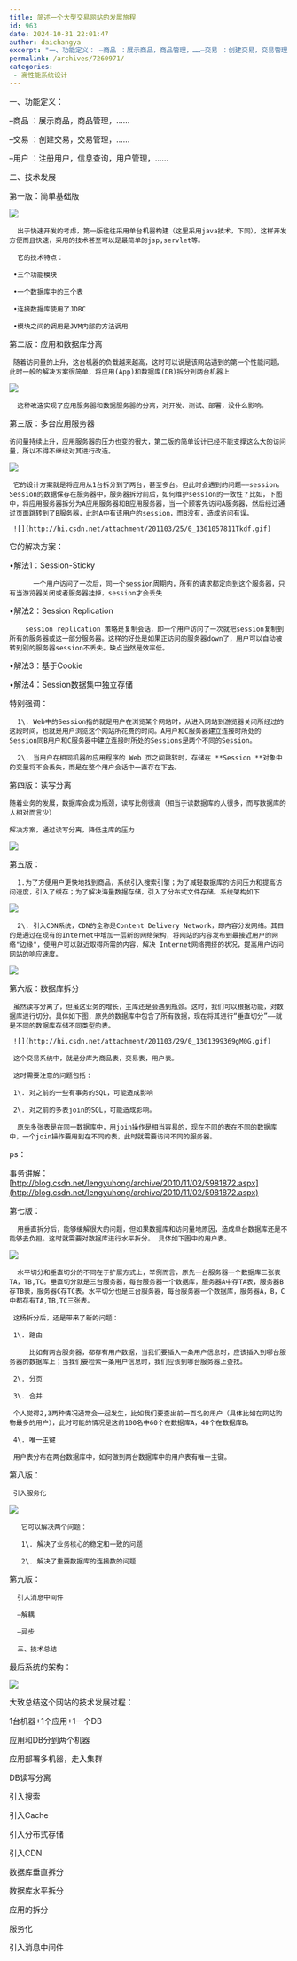 ```yaml
---
title: 简述一个大型交易网站的发展旅程
id: 963
date: 2024-10-31 22:01:47
author: daichangya
excerpt: "一、功能定义： –商品 ：展示商品，商品管理，……–交易 ：创建交易，交易管理，……–用户 ：注册用户，信息查询，用户管理，……   二、技术发展第一版：简单基础版      出于快速开发的考虑，第一版往往采用单台机器构建（这里采用java技术，下同），这样开发方便而且快速，采用的技术甚至可以是最简单的"
permalink: /archives/7260971/
categories:
 - 高性能系统设计
---
```


   一、功能定义： 

–商品 ：展示商品，商品管理，……

–交易 ：创建交易，交易管理，……

–用户 ：注册用户，信息查询，用户管理，……

   二、技术发展

第一版：简单基础版

![](http://hi.csdn.net/attachment/201103/25/0_130105555085wQ.gif)

      出于快速开发的考虑，第一版往往采用单台机器构建（这里采用java技术，下同），这样开发方便而且快速，采用的技术甚至可以是最简单的jsp,servlet等。

      它的技术特点：

     •三个功能模块

     •一个数据库中的三个表

     •连接数据库使用了JDBC

     •模块之间的调用是JVM内部的方法调用

第二版：应用和数据库分离

     随着访问量的上升，这台机器的负载越来越高，这时可以说是该网站遇到的第一个性能问题，此时一般的解决方案很简单，将应用(App)和数据库(DB)拆分到两台机器上

![](http://hi.csdn.net/attachment/201103/25/0_1301056053bRLJ.gif)

      这种改造实现了应用服务器和数据服务器的分离，对开发、测试、部署，没什么影响。

  

第三版：多台应用服务器

    访问量持续上升，应用服务器的压力也变的很大，第二版的简单设计已经不能支撑这么大的访问量，所以不得不继续对其进行改造。

![](http://hi.csdn.net/attachment/201103/25/0_1301056385Cccr.gif)

     它的设计方案就是将应用从1台拆分到了两台，甚至多台。但此时会遇到的问题——session。Session的数据保存在服务器中，服务器拆分前后，如何维护session的一致性？比如，下图中，将应用服务器拆分为A应用服务器和B应用服务器，当一个顾客先访问A服务器，然后经过通过页面跳转到了B服务器，此时A中有该用户的session，而B没有，造成访问有误。

     ![](http://hi.csdn.net/attachment/201103/25/0_1301057811Tkdf.gif)

它的解决方案：

•解法1：Session-Sticky

          一个用户访问了一次后，同一个session周期内，所有的请求都定向到这个服务器，只有当游览器关闭或者服务器挂掉，session才会丢失

•解法2：Session Replication

        session replication 策略是复制会话，即一个用户访问了一次就把session复制到所有的服务器或这一部分服务器。这样的好处是如果正访问的服务器down了，用户可以自动被转到别的服务器session不丢失。缺点当然是效率低。  

•解法3：基于Cookie

•解法4：Session数据集中独立存储

特别强调：

      1\. Web中的Session指的就是用户在浏览某个网站时，从进入网站到游览器关闭所经过的这段时间，也就是用户浏览这个网站所花费的时间。A用户和C服务器建立连接时所处的Session同B用户和C服务器中建立连接时所处的Sessions是两个不同的Session。

      2\. 当用户在相同机器的应用程序的 Web 页之间跳转时，存储在 **Session **对象中的变量将不会丢失，而是在整个用户会话中一直存在下去。

第四版：读写分离

    随着业务的发展，数据库会成为瓶颈，读写比例很高（相当于读数据库的人很多，而写数据库的人相对而言少）

    解决方案，通过读写分离，降低主库的压力

![](http://hi.csdn.net/attachment/201103/25/0_1301059059otNx.gif)

第五版：

      1.为了方便用户更快地找到商品，系统引入搜索引擎；为了减轻数据库的访问压力和提高访问速度，引入了缓存；为了解决海量数据存储，引入了分布式文件存储。系统架构如下

![](http://hi.csdn.net/attachment/201103/25/0_1301059252WH0h.gif)

      2\. 引入CDN系统，CDN的全称是Content Delivery Network，即内容分发网络。其目的是通过在现有的Internet中增加一层新的网络架构，将网站的内容发布到最接近用户的网络"边缘"，使用户可以就近取得所需的内容，解决 Internet网络拥挤的状况，提高用户访问网站的响应速度。

![](http://hi.csdn.net/attachment/201103/25/0_1301059265UP08.gif)

  

第六版：数据库拆分

     虽然读写分离了，但虽这业务的增长，主库还是会遇到瓶颈。这时，我们可以根据功能，对数据库进行切分。具体如下图，原先的数据库中包含了所有数据，现在将其进行“垂直切分”——就是不同的数据库存储不同类型的表。

     ![](http://hi.csdn.net/attachment/201103/29/0_1301399369gM0G.gif)

     这个交易系统中，就是分库为商品表，交易表，用户表。

     这时需要注意的问题包括：

     1\. 对之前的一些有事务的SQL，可能造成影响

     2\. 对之前的多表join的SQL，可能造成影响。

      原先多张表是在同一数据库中，用join操作是相当容易的，现在不同的表在不同的数据库中，一个join操作要用到在不同的表，此时就需要访问不同的服务器。

  

ps：

事务讲解：[http://blog.csdn.net/lengyuhong/archive/2010/11/02/5981872.aspx](http://blog.csdn.net/lengyuhong/archive/2010/11/02/5981872.aspx)

第七版：

      用垂直拆分后，能够缓解很大的问题，但如果数据库和访问量地原因，造成单台数据库还是不能够去负担。这时就需要对数据库进行水平拆分。 具体如下图中的用户表。

![](http://hi.csdn.net/attachment/201103/29/0_1301402060eT4G.gif)

      水平切分和垂直切分的不同在于扩展方式上，举例而言，原先一台服务器一个数据库三张表TA，TB,TC。垂直切分就是三台服务器，每台服务器一个数据库，服务器A中存TA表，服务器B存TB表，服务器C存TC表。水平切分也是三台服务器，每台服务器一个数据库，服务器A，B，C中都存有TA,TB,TC三张表。

     这杨拆分后，还是带来了新的问题：

     1\. 路由

         比如有两台服务器，都存有用户数据，当我们要插入一条用户信息时，应该插入到哪台服务器的数据库上；当我们要检索一条用户信息时，我们应该到哪台服务器上查找。

     2\. 分页

     3\. 合并

     个人觉得2,3两种情况通常会一起发生，比如我们要查出前一百名的用户（具体比如在网站购物最多的用户），此时可能的情况是这前100名中60个在数据库A，40个在数据库B。

     4\. 唯一主键

     用户表分布在两台数据库中，如何做到两台数据库中的用户表有唯一主键。

第八版：

     引入服务化

![](http://hi.csdn.net/attachment/201103/29/0_1301403573H77M.gif)

       它可以解决两个问题：

       1\. 解决了业务核心的稳定和一致的问题

       2\. 解决了重要数据库的连接数的问题

第九版：

      引入消息中间件

      –解耦

      –异步  

      三、技术总结     

最后系统的架构：

![](http://hi.csdn.net/attachment/201103/29/0_1301403775uHV7.gif)

大致总结这个网站的技术发展过程：

1台机器+1个应用+1一个DB

应用和DB分到两个机器

应用部署多机器，走入集群

DB读写分离

引入搜索

引入Cache

引入分布式存储

引入CDN

数据库垂直拆分

数据库水平拆分

应用的拆分

服务化

引入消息中间件